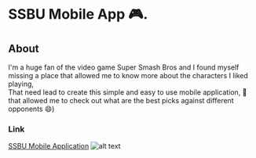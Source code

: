 # SSBU Mobile App 🎮.

## About

I'm a huge fan of the video game Super Smash Bros and I found myself <br />
missing a place that allowed me to know more about the characters I liked playing,<br />
That need lead to create this simple and easy to use mobile application, 📱<br />
that allowed me to check out what are the best picks against different opponents 😄)

### Link

[SSBU Mobile Application](https://danielratmiroff.github.io/ssbu/) 
![alt text](https://q-static.ninox.com/images/redesign-2020/icon-link.svg "SSBU")
